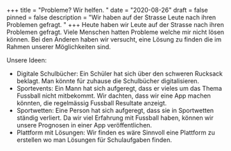 +++
title = "Probleme? Wir helfen. "
date = "2020-08-26"
draft = false
pinned = false
description = "Wir haben auf der Strasse Leute nach ihren Problemen gefragt. "
+++
Heute haben wir Leute auf der Strasse nach ihren Problemen gefragt. Viele Menschen hatten Probleme welche mir nicht lösen können. Bei den Anderen haben wir versucht, eine Lösung zu finden die im Rahmen unserer Möglichkeiten sind. 



Unsere Ideen:

* Digitale Schulbücher: Ein Schüler hat sich über den schweren Rucksack beklagt. Man könnte für zuhause die Schulbücher digitalisieren. 
* Sportevents: Ein Mann hat sich aufgeregt, dass er vieles um das Thema Fussball nicht mitbekommt. Wir dachten, dass wir eine App machen könnten, die regelmässig Fussball Resultate anzeigt. 
* Sportwetten: Eine Person hat sich aufgeregt, dass sie in Sportwetten ständig verliert. Da wir viel Erfahrung mit Fussball haben, können wir unsere Prognosen in einer App veröffentlichen. 
* Plattform mit Lösungen: Wir finden es wäre Sinnvoll eine Plattform zu erstellen wo man Lösungen für Schulaufgaben finden.